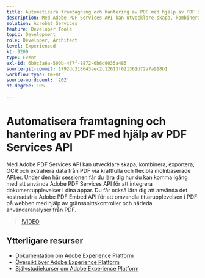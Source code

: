 ```yaml
---
title: Automatisera framtagning och hantering av PDF med hjälp av PDF Services API
description: Med Adobe PDF Services API kan utvecklare skapa, kombinera, exportera, OCR och extrahera data från PDF via kraftfulla och flexibla molnbaserade API:er. Under den här sessionen får du lära dig hur du kan komma igång med att använda Adobe PDF Services API för att integrera dokumentupplevelser i dina appar. Du får också lära dig att använda det kostnadsfria Adobe PDF Embed API för att omvandla tittarupplevelsen i PDF på webben med hjälp av gränssnittskontroller och härleda användaranalyser från PDF.
solution: Acrobat Services
feature: Developer Tools
topic: Development
role: Developer, Architect
level: Experienced
kt: 9209
type: Event
exl-id: 6b0c3a6a-500b-4f7f-8872-0b6d9035a485
source-git-commit: 1792dc318643aec2c12613f621361d72a7a918b1
workflow-type: tm+mt
source-wordcount: '202'
ht-degree: 10%

---
```


# Automatisera framtagning och hantering av PDF med hjälp av PDF Services API

Med Adobe PDF Services API kan utvecklare skapa, kombinera, exportera, OCR och extrahera data från PDF via kraftfulla och flexibla molnbaserade API:er. Under den här sessionen får du lära dig hur du kan komma igång med att använda Adobe PDF Services API för att integrera dokumentupplevelser i dina appar. Du får också lära dig att använda det kostnadsfria Adobe PDF Embed API för att omvandla tittarupplevelsen i PDF på webben med hjälp av gränssnittskontroller och härleda användaranalyser från PDF.

>[!VIDEO](https://video.tv.adobe.com/v/338039/?quality=12&learn=on&hidetitle=true)

## Ytterligare resurser

- [Dokumentation om Adobe Experience Platform](https://experienceleague.adobe.com/docs/experience-platform.html)
- [Översikt över Adobe Experience Platform](https://experienceleague.adobe.com/docs/experience-platform/landing/home.html)
- [Självstudiekurser om Adobe Experience Platform](https://experienceleague.adobe.com/docs/platform-learn/tutorials/overview.html?lang=sv)
